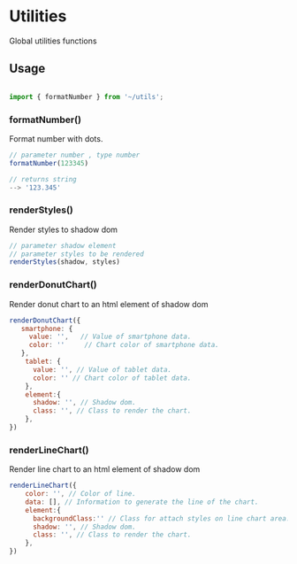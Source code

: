 # Utilities
Global utilities functions

## Usage
```javascript

import { formatNumber } from '~/utils';
```



###  formatNumber()

Format number with dots.


```javascript
// parameter number , type number
formatNumber(123345) 

// returns string
--> '123.345'

```

###  renderStyles()
Render styles to shadow dom

```javascript
// parameter shadow element
// parameter styles to be rendered
renderStyles(shadow, styles) 


```
###  renderDonutChart()
Render donut chart to an html element of shadow dom

```javascript
renderDonutChart({
   smartphone: {
     value: '',   // Value of smartphone data.
     color: ''     // Chart color of smartphone data.
   },
    tablet: {
      value: '', // Value of tablet data.
      color: '' // Chart color of tablet data.
    },
    element:{
      shadow: '', // Shadow dom.
      class: '', // Class to render the chart.
    },
}) 


```
###  renderLineChart()
Render line chart to an html element of shadow dom

```javascript
renderLineChart({
    color: '', // Color of line.
    data: [], // Information to generate the line of the chart.
    element:{
      backgroundClass:'' // Class for attach styles on line chart area.
      shadow: '', // Shadow dom.
      class: '', // Class to render the chart.
    },
}) 

```
 